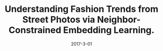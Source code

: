 ---
title: "Understanding Fashion Trends from Street Photos via Neighbor-Constrained Embedding Learning."
collection: publications
permalink: /publication/2017-Understanding-Fashion-Trends
excerpt: ''
date: 2017-3-01
venue: 'ACM Multimedia'
paperurl: ''
citation: 'Xiaoling Gu, Yongkang Wong, Pai Peng, Lidan Shou, Gang Chen and Mohan S. Kankanhalli.
<i>ACM Multimedia, 2017</i>.'
---